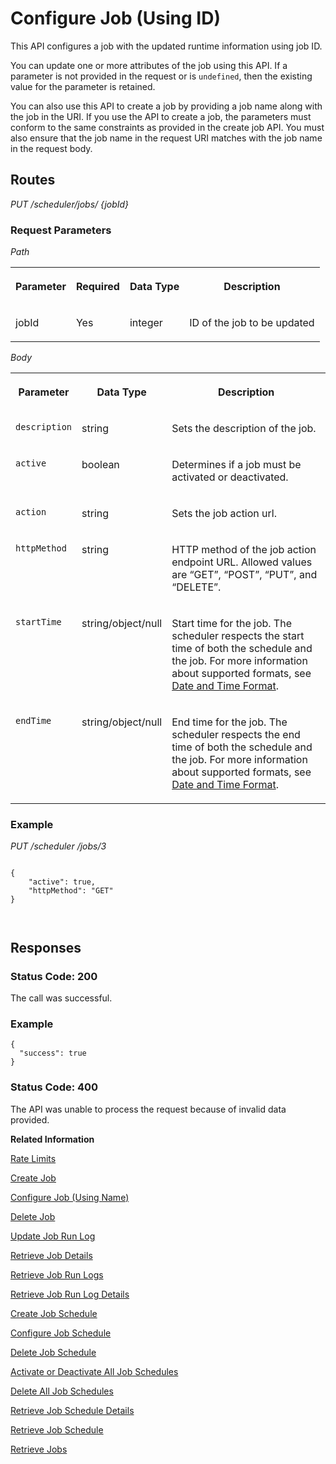 <!-- loio514f2f618c934b8a8aac639adfa1cb29 -->

# Configure Job \(Using ID\)

This API configures a job with the updated runtime information using job ID.



You can update one or more attributes of the job using this API. If a parameter is not provided in the request or is `undefined`, then the existing value for the parameter is retained.

You can also use this API to create a job by providing a job name along with the job in the URI. If you use the API to create a job, the parameters must conform to the same constraints as provided in the create job API. You must also ensure that the job name in the request URI matches with the job name in the request body.



## Routes

 *PUT /scheduler/jobs/ \{jobId\}* 



### Request Parameters

 *Path* 


<table>
<tr>
<th valign="top">

Parameter



</th>
<th valign="top">

Required



</th>
<th valign="top">

Data Type



</th>
<th valign="top">

Description



</th>
</tr>
<tr>
<td valign="top">

jobId



</td>
<td valign="top">

Yes



</td>
<td valign="top">

integer



</td>
<td valign="top">

ID of the job to be updated



</td>
</tr>
</table>

 *Body* 


<table>
<tr>
<th valign="top">

Parameter



</th>
<th valign="top">

Data Type



</th>
<th valign="top">

Description



</th>
</tr>
<tr>
<td valign="top">

`description`



</td>
<td valign="top">

string



</td>
<td valign="top">

Sets the description of the job.



</td>
</tr>
<tr>
<td valign="top">

`active`



</td>
<td valign="top">

boolean



</td>
<td valign="top">

Determines if a job must be activated or deactivated.



</td>
</tr>
<tr>
<td valign="top">

`action`



</td>
<td valign="top">

string



</td>
<td valign="top">

Sets the job action url.



</td>
</tr>
<tr>
<td valign="top">

 `httpMethod` 



</td>
<td valign="top">

string



</td>
<td valign="top">

HTTP method of the job action endpoint URL. Allowed values are “GET”, “POST”, “PUT”, and “DELETE”.



</td>
</tr>
<tr>
<td valign="top">

 `startTime` 



</td>
<td valign="top">

string/object/null



</td>
<td valign="top">

Start time for the job. The scheduler respects the start time of both the schedule and the job. For more information about supported formats, see [Date and Time Format](../20---Concepts/schedule-formats-54615f0.md#loio333e7ce070c245d0bb8493cff2e3027b).



</td>
</tr>
<tr>
<td valign="top">

 `endTime` 



</td>
<td valign="top">

string/object/null



</td>
<td valign="top">

End time for the job. The scheduler respects the end time of both the schedule and the job. For more information about supported formats, see [Date and Time Format](../20---Concepts/schedule-formats-54615f0.md#loio333e7ce070c245d0bb8493cff2e3027b).



</td>
</tr>
</table>



### Example

*PUT /scheduler /jobs/3*

```

{
	"active": true,
	"httpMethod": "GET"
}

 
```



## Responses



### Status Code: 200

The call was successful.



### Example

```
{
  "success": true
}
```



### Status Code: 400

The API was unable to process the request because of invalid data provided.

**Related Information**  


[Rate Limits](rate-limits-a9cb164.md "When you use the SAP Job Scheduling service REST API, rate limits are used to limit the number of requests against the REST API. Requests can be throttled (delayed), and if there is a very high load also denied.")

[Create Job](create-job-2c1ecb6.md "This API creates a job by accepting one or more job schedules to be created.")

[Configure Job \(Using Name\)](configure-job-using-name-5790b8a.md "This API configures a job with the updated runtime information using job name.")

[Delete Job](delete-job-cd8feb7.md "This API deletes a job and all its runtime information such as schedules and logs.")

[Update Job Run Log](update-job-run-log-e85da40.md "This API is used by the application to inform the Job Scheduler about the status of an asynchronous, long-running job.")

[Retrieve Job Details](retrieve-job-details-815605d.md "This API retrieves the saved configuration settings of a specified job, optionally with its schedules.")

[Retrieve Job Run Logs](retrieve-job-run-logs-13d38f3.md "This API retrieves the details for a specified job schedule.")

[Retrieve Job Run Log Details](retrieve-job-run-log-details-e49a4b2.md "This API retrieves the details for a specified job run log.")

[Create Job Schedule](create-job-schedule-66ab3c1.md "This API creates a job schedule for a specified job.")

[Configure Job Schedule](configure-job-schedule-0a4d939.md "This API configures/updates the runtime information of a job schedule for a specified job.")

[Delete Job Schedule](delete-job-schedule-3066b6d.md "This API deletes the specified job schedule.")

[Activate or Deactivate All Job Schedules](activate-or-deactivate-all-job-schedules-fe9650b.md "This API activates or deactivates all the existing schedules for a job.")

[Delete All Job Schedules](delete-all-job-schedules-0aab1ab.md "This API deletes all the schedules of the specified job.")

[Retrieve Job Schedule Details](retrieve-job-schedule-details-fa16c72.md "This API retrieves the saved configuration settings of a specified job schedule.")

[Retrieve Job Schedule](retrieve-job-schedule-251658d.md "This API retrieves schedule details for a specified job.")

[Retrieve Jobs](retrieve-jobs-b4d3719.md "Retrieve all jobs in a service instance.")

